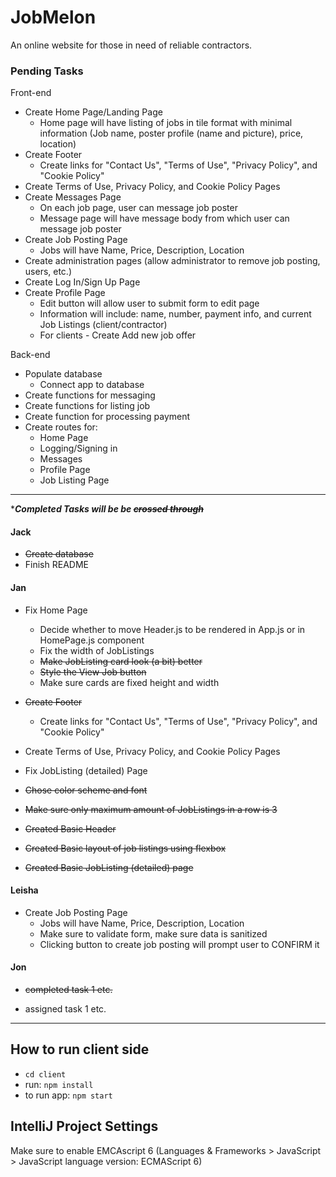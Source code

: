 # JobMelon
An online website for those in need of reliable contractors.

### Pending Tasks
Front-end
- Create Home Page/Landing Page
  - Home page will have listing of jobs in tile format with minimal information (Job name, poster profile (name and picture), price, location)
- Create Footer
  - Create links for "Contact Us", "Terms of Use", "Privacy Policy", and "Cookie Policy"
- Create Terms of Use, Privacy Policy, and Cookie Policy Pages
- Create Messages Page
  - On each job page, user can message job poster
  - Message page will have message body from which user can message job poster
- Create Job Posting Page
  - Jobs will have Name, Price, Description, Location
- Create administration pages (allow administrator to remove job posting, users, etc.)
- Create Log In/Sign Up Page
- Create Profile Page
  - Edit button will allow user to submit form to edit page
  - Information will include: name, number, payment info, and current Job Listings (client/contractor)
  - For clients - Create Add new job offer

Back-end
- Populate database
    - Connect app to database
- Create functions for messaging
- Create functions for listing job
- Create function for processing payment
- Create routes for:
  - Home Page
  - Logging/Signing in
  - Messages
  - Profile Page
  - Job Listing Page

--- 

 *__*Completed Tasks will be be ~~crossed through~~*__

#### Jack
* ~~Create database~~
* Finish README

#### Jan
- Fix Home Page
  - Decide whether to move Header.js to be rendered in App.js or in HomePage.js component
  - Fix the width of JobListings
  - ~~Make JobListing card look (a bit) better~~
  - ~~Style the View Job button~~
  - Make sure cards are fixed height and width
- ~~Create Footer~~
  - Create links for "Contact Us", "Terms of Use", "Privacy Policy", and "Cookie Policy"
- Create Terms of Use, Privacy Policy, and Cookie Policy Pages
- Fix JobListing (detailed) Page

- ~~Chose color scheme and font~~
- ~~Make sure only maximum amount of JobListings in a row is 3~~
- ~~Created Basic Header~~
- ~~Created Basic layout of job listings using flexbox~~
- ~~Created Basic JobListing (detailed) page~~

#### Leisha
- Create Job Posting Page
  - Jobs will have Name, Price, Description, Location
  - Make sure to validate form, make sure data is sanitized
  - Clicking button to create job posting will prompt user to CONFIRM it

#### Jon
* ~~completed task 1 etc.~~

* assigned task 1 etc.

***

## How to run client side
* `cd client`
* run: `npm install`
* to run app: `npm start`

## IntelliJ Project Settings
Make sure to enable EMCAscript 6 
(Languages & Frameworks > JavaScript > JavaScript language version: ECMAScript 6)
